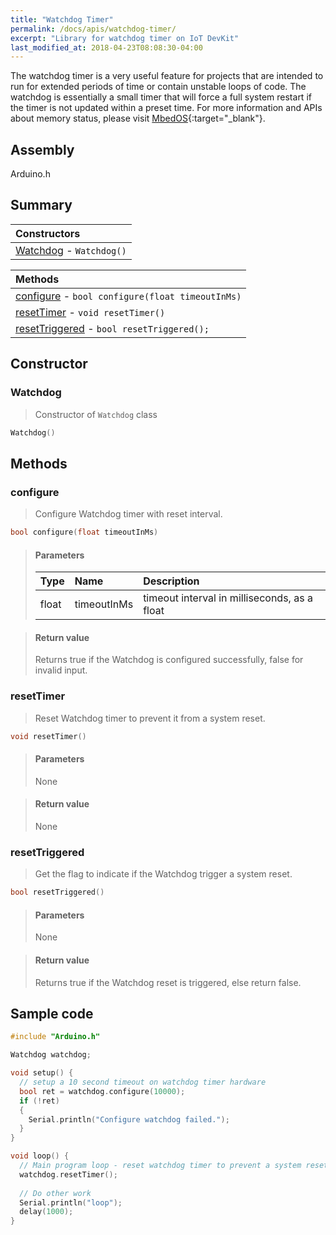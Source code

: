 ```yaml
---
title: "Watchdog Timer"
permalink: /docs/apis/watchdog-timer/
excerpt: "Library for watchdog timer on IoT DevKit"
last_modified_at: 2018-04-23T08:08:30-04:00
---
```


The watchdog timer is a very useful feature for projects that are intended to run for extended periods of time or contain unstable loops of code. The watchdog is essentially a small timer that will force a full system restart if the timer is not updated within a preset time.  For more information and APIs about memory status, please visit [MbedOS](https://os.mbed.com/cookbook/WatchDog-Timer){:target="_blank"}.


## Assembly

Arduino.h

## Summary

| Constructors |
| :----------- |
| [Watchdog](#Watchdog) - `Watchdog()` |

| Methods |
| :------ |
| [configure](#configure) - `bool configure(float timeoutInMs)` |
| [resetTimer](#resetTimer) - `void resetTimer()` |
| [resetTriggered](#resetTriggered) - `bool resetTriggered();` |

## Constructor

### Watchdog

> Constructor of `Watchdog` class

``` cpp
Watchdog()
```

## Methods

### configure

> Configure Watchdog timer with reset interval.

```cpp
bool configure(float timeoutInMs)
```
> #### Parameters
> 
> | Type | Name | Description |
> | :--- | :--- | :---------- |
> | float | timeoutInMs | timeout interval in milliseconds, as a float |

> #### Return value
> 
> Returns true if the Watchdog is configured successfully, false for invalid input.

### resetTimer

> Reset Watchdog timer to prevent it from a system reset.

```cpp
void resetTimer()
```

> #### Parameters
> 
> None

> #### Return value
> 
> None

### resetTriggered

> Get the flag to indicate if the Watchdog trigger a system reset.

```cpp
bool resetTriggered()
```

> #### Parameters
> 
> None

> #### Return value
> 
> Returns true if the Watchdog reset is triggered, else return false.

## Sample code

```cpp
#include "Arduino.h"

Watchdog watchdog;

void setup() {
  // setup a 10 second timeout on watchdog timer hardware
  bool ret = watchdog.configure(10000);
  if (!ret)
  {
    Serial.println("Configure watchdog failed.");
  }
}

void loop() {
  // Main program loop - reset watchdog timer to prevent a system reset
  watchdog.resetTimer();
  
  // Do other work
  Serial.println("loop");
  delay(1000);
}

```